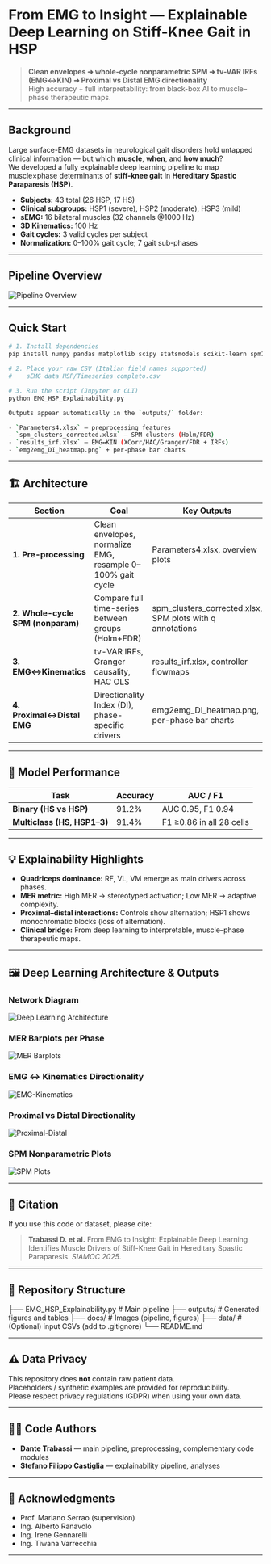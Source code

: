 # From EMG to Insight — Explainable Deep Learning on Stiff-Knee Gait in HSP

> **Clean envelopes ➜ whole-cycle nonparametric SPM ➜ tv-VAR IRFs (EMG↔KIN) ➜ Proximal vs Distal EMG directionality**  
> High accuracy + full interpretability: from black-box AI to muscle–phase therapeutic maps.

---
##  Background

Large surface-EMG datasets in neurological gait disorders hold untapped clinical information — but which **muscle**, **when**, and **how much**?  
We developed a fully explainable deep learning pipeline to map muscle×phase determinants of **stiff-knee gait** in **Hereditary Spastic Paraparesis (HSP)**.

- **Subjects:** 43 total (26 HSP, 17 HS)  
- **Clinical subgroups:** HSP1 (severe), HSP2 (moderate), HSP3 (mild)  
- **sEMG:** 16 bilateral muscles (32 channels @1000 Hz)  
- **3D Kinematics:** 100 Hz  
- **Gait cycles:** 3 valid cycles per subject  
- **Normalization:** 0–100% gait cycle; 7 gait sub-phases  

---
## Pipeline Overview

![Pipeline Overview](docs/90239DD4-7362-4CE1-9EE8-4231B6398406.png)

---
##  Quick Start

```bash
# 1. Install dependencies
pip install numpy pandas matplotlib scipy statsmodels scikit-learn spm1d joblib openpyxl xlsxwriter

# 2. Place your raw CSV (Italian field names supported)
#    sEMG data HSP/Timeseries completo.csv

# 3. Run the script (Jupyter or CLI)
python EMG_HSP_Explainability.py

Outputs appear automatically in the `outputs/` folder:

- `Parameters4.xlsx` — preprocessing features  
- `spm_clusters_corrected.xlsx` — SPM clusters (Holm/FDR)  
- `results_irf.xlsx` — EMG↔KIN (XCorr/HAC/Granger/FDR + IRFs)  
- `emg2emg_DI_heatmap.png` + per-phase bar charts
```

---

## 🏗️ Architecture

| Section | Goal | Key Outputs |
|---------|------|-------------|
| **1. Pre-processing** | Clean envelopes, normalize EMG, resample 0–100% gait cycle | Parameters4.xlsx, overview plots |
| **2. Whole-cycle SPM (nonparam)** | Compare full time-series between groups (Holm+FDR) | spm_clusters_corrected.xlsx, SPM plots with q annotations |
| **3. EMG↔Kinematics** | tv-VAR IRFs, Granger causality, HAC OLS | results_irf.xlsx, controller flowmaps |
| **4. Proximal↔Distal EMG** | Directionality Index (DI), phase-specific drivers | emg2emg_DI_heatmap.png, per-phase bar charts |

---

## 🎯 Model Performance

| Task | Accuracy | AUC / F1 |
|------|----------|----------|
| **Binary (HS vs HSP)** | 91.2% | AUC 0.95, F1 0.94 |
| **Multiclass (HS, HSP1–3)** | 91.4% | F1 ≥0.86 in all 28 cells |

---

## 💡 Explainability Highlights

- **Quadriceps dominance:** RF, VL, VM emerge as main drivers across phases.  
- **MER metric:** High MER → stereotyped activation; Low MER → adaptive complexity.  
- **Proximal–distal interactions:** Controls show alternation; HSP1 shows monochromatic blocks (loss of alternation).  
- **Clinical bridge:** From deep learning to interpretable, muscle–phase therapeutic maps.

---

## 🖼 Deep Learning Architecture & Outputs

### Network Diagram
![Deep Learning Architecture](docs/75149C9D-9F83-40B4-A326-56A9B6E95051.png)

### MER Barplots per Phase
![MER Barplots](docs/BBFA28DF-E97C-4990-91EC-DCBA061F0A77.png)

### EMG ↔ Kinematics Directionality
![EMG-Kinematics](docs/BDAC81A6-4C5A-4482-BDF5-9AE0AB0A0A94.png)

### Proximal vs Distal Directionality
![Proximal-Distal](docs/7ABAF72A-CAB2-47F4-8F30-171B67A36CBF.png)

### SPM Nonparametric Plots
![SPM Plots](docs/7E7D0796-551D-4FB5-A73D-B640F292397C.png)

---

## 📜 Citation

If you use this code or dataset, please cite:

> **Trabassi D. et al.** From EMG to Insight: Explainable Deep Learning Identifies Muscle Drivers of Stiff-Knee Gait in Hereditary Spastic Paraparesis. *SIAMOC 2025*.

---

## 🧩 Repository Structure
├── EMG_HSP_Explainability.py    # Main pipeline
├── outputs/                     # Generated figures and tables
├── docs/                        # Images (pipeline, figures)
├── data/                        # (Optional) input CSVs (add to .gitignore)
└── README.md

---

## ⚠️ Data Privacy

This repository does **not** contain raw patient data.  
Placeholders / synthetic examples are provided for reproducibility.  
Please respect privacy regulations (GDPR) when using your own data.

---

## 👨‍💻 Code Authors

- **Dante Trabassi** — main pipeline, preprocessing, complementary code modules
- **Stefano Filippo Castiglia** — explainability pipeline, analyses  

---

## 🙌 Acknowledgments

- Prof. Mariano Serrao (supervision)  
- Ing. Alberto Ranavolo
- Ing. Irene Gennarelli   
- Ing. Tiwana Varrecchia  
---
